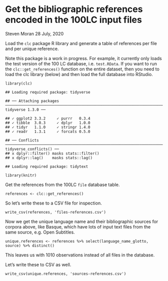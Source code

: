 Get the bibliographic references encoded in the 100LC input files
================
Steven Moran
28 July, 2020

Load the `clc` package R library and generate a table of references per
file and per unique reference.

Note this package is a work in progress. For example, it currently only
loads the test version of the 100 LC database, i.e. `test.RData`. If you
want to run the `clc::get_references()` function on the entire dataset,
then you need to load the clc library (below) and then load the full
database into RStudio.

    library(clc)

    ## Loading required package: tidyverse

    ## ── Attaching packages ─────────────────────────────────────────────────────────────────────────── tidyverse 1.3.0 ──

    ## ✓ ggplot2 3.3.2     ✓ purrr   0.3.4
    ## ✓ tibble  3.0.3     ✓ dplyr   1.0.0
    ## ✓ tidyr   1.1.0     ✓ stringr 1.4.0
    ## ✓ readr   1.3.1     ✓ forcats 0.5.0

    ## ── Conflicts ────────────────────────────────────────────────────────────────────────────── tidyverse_conflicts() ──
    ## x dplyr::filter() masks stats::filter()
    ## x dplyr::lag()    masks stats::lag()

    ## Loading required package: tidytext

    library(knitr)

Get the references from the 100LC `file` database table.

    references <- clc::get_references()

So let’s write these to a CSV file for inspection.

    write_csv(references, 'files-references.csv')

Now we get the unique language name and their bibliographic sources for
corpora above, like Basque, which have lots of input text files from the
same source, e.g. Open Subtitles.

    unique.references <- references %>% select(language_name_glotto, source) %>% distinct()

This leaves us with 1010 observations instead of all files in the
database.

Let’s write these to CSV as well.

    write_csv(unique.references, 'sources-references.csv')
